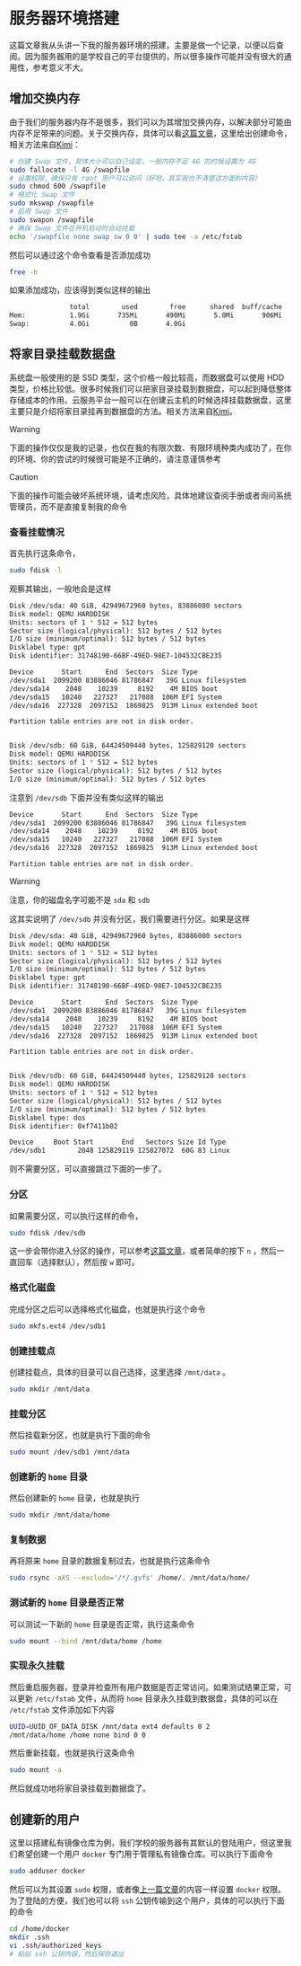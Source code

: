 # 服务器环境搭建

这篇文章我从头讲一下我的服务器环境的搭建，主要是做一个记录，以便以后查阅。因为服务器用的是学校自己的平台提供的，所以很多操作可能并没有很大的通用性，参考意义不大。

## 增加交换内存

由于我们的服务器内存不是很多，我们可以为其增加交换内存，以解决部分可能由内存不足带来的问题。关于交换内存，具体可以看[这篇文章](https://blog.csdn.net/whatday/article/details/108942838)，这里给出创建命令，相关方法来自[Kimi](https://kimi.moonshot.cn/)：

```bash
# 创建 Swap 文件，具体大小可以自己设定，一般内存不足 4G 的时候设置为 4G
sudo fallocate -l 4G /swapfile
# 设置权限，确保只有 root 用户可以访问（好吧，其实我也不清楚这方面的内容）
sudo chmod 600 /swapfile
# 格式化 Swap 文件
sudo mkswap /swapfile
# 启用 Swap 文件
sudo swapon /swapfile
# 确保 Swap 文件在开机启动时自动挂载
echo '/swapfile none swap sw 0 0' | sudo tee -a /etc/fstab
```

然后可以通过这个命令查看是否添加成功

```bash
free -h
```

如果添加成功，应该得到类似这样的输出

```bash
               total        used        free      shared  buff/cache   available
Mem:           1.9Gi       735Mi       490Mi       5.0Mi       906Mi       1.2Gi
Swap:          4.0Gi          0B       4.0Gi
```

## 将家目录挂载数据盘

系统盘一般使用的是 SSD 类型，这个价格一般比较高，而数据盘可以使用 HDD 类型，价格比较低。很多时候我们可以把家目录挂载到数据盘，可以起到降低整体存储成本的作用。云服务平台一般可以在创建云主机的时候选择挂载数据盘，这里主要只是介绍将家目录挂再到数据盘的方法。相关方法来自[Kimi](https://kimi.moonshot.cn/)。

> [!WARNING]
> 下面的操作仅仅是我的记录，也仅在我的有限次数、有限环境种类内成功了，在你的环境、你的尝试的时候很可能是不正确的，请注意谨慎参考

> [!CAUTION]
> 下面的操作可能会破坏系统环境，请考虑风险，具体地建议查阅手册或者询问系统管理员，而不是直接复制我的命令

### 查看挂载情况

首先执行这条命令，

```bash
sudo fdisk -l
```

观察其输出，一般地会是这样

```bash
Disk /dev/sda: 40 GiB, 42949672960 bytes, 83886080 sectors
Disk model: QEMU HARDDISK   
Units: sectors of 1 * 512 = 512 bytes
Sector size (logical/physical): 512 bytes / 512 bytes
I/O size (minimum/optimal): 512 bytes / 512 bytes
Disklabel type: gpt
Disk identifier: 31748190-66BF-49ED-98E7-104532CBE235

Device       Start      End  Sectors  Size Type
/dev/sda1  2099200 83886046 81786847   39G Linux filesystem
/dev/sda14    2048    10239     8192    4M BIOS boot
/dev/sda15   10240   227327   217088  106M EFI System
/dev/sda16  227328  2097152  1869825  913M Linux extended boot

Partition table entries are not in disk order.


Disk /dev/sdb: 60 GiB, 64424509440 bytes, 125829120 sectors
Disk model: QEMU HARDDISK   
Units: sectors of 1 * 512 = 512 bytes
Sector size (logical/physical): 512 bytes / 512 bytes
I/O size (minimum/optimal): 512 bytes / 512 bytes
```

注意到 `/dev/sdb` 下面并没有类似这样的输出

```bash
Device       Start      End  Sectors  Size Type
/dev/sda1  2099200 83886046 81786847   39G Linux filesystem
/dev/sda14    2048    10239     8192    4M BIOS boot
/dev/sda15   10240   227327   217088  106M EFI System
/dev/sda16  227328  2097152  1869825  913M Linux extended boot

Partition table entries are not in disk order.
```

> [!WARNING]
> 注意，你的磁盘名字可能不是 `sda` 和 `sdb`


这其实说明了 `/dev/sdb` 并没有分区，我们需要进行分区。如果是这样

```bash
Disk /dev/sda: 40 GiB, 42949672960 bytes, 83886080 sectors
Disk model: QEMU HARDDISK   
Units: sectors of 1 * 512 = 512 bytes
Sector size (logical/physical): 512 bytes / 512 bytes
I/O size (minimum/optimal): 512 bytes / 512 bytes
Disklabel type: gpt
Disk identifier: 31748190-66BF-49ED-98E7-104532CBE235

Device       Start      End  Sectors  Size Type
/dev/sda1  2099200 83886046 81786847   39G Linux filesystem
/dev/sda14    2048    10239     8192    4M BIOS boot
/dev/sda15   10240   227327   217088  106M EFI System
/dev/sda16  227328  2097152  1869825  913M Linux extended boot

Partition table entries are not in disk order.


Disk /dev/sdb: 60 GiB, 64424509440 bytes, 125829120 sectors
Disk model: QEMU HARDDISK   
Units: sectors of 1 * 512 = 512 bytes
Sector size (logical/physical): 512 bytes / 512 bytes
I/O size (minimum/optimal): 512 bytes / 512 bytes
Disklabel type: dos
Disk identifier: 0xf7411b02

Device     Boot Start       End   Sectors Size Id Type
/dev/sdb1        2048 125829119 125827072  60G 83 Linux
```

则不需要分区，可以直接跳过下面的一步了。

### 分区

如果需要分区，可以执行这样的命令，

```bash
sudo fdisk /dev/sdb
```

这一步会带你进入分区的操作，可以参考[这篇文章](https://blog.csdn.net/u012964600/article/details/134603643)，或者简单的按下 `n` ，然后一直回车（选择默认），然后按 `w` 即可。

### 格式化磁盘

完成分区之后可以选择格式化磁盘，也就是执行这个命令

```bash
sudo mkfs.ext4 /dev/sdb1
```

### 创建挂载点

创建挂载点，具体的目录可以自己选择，这里选择 `/mnt/data` 。

```bash
sudo mkdir /mnt/data
```

### 挂载分区

然后挂载新分区，也就是执行下面的命令

```bash
sudo mount /dev/sdb1 /mnt/data
```

### 创建新的 `home` 目录

然后创建新的 `home` 目录，也就是执行

```bash
sudo mkdir /mnt/data/home
```

### 复制数据

再将原来 `home` 目录的数据复制过去，也就是执行这条命令

```bash
sudo rsync -aXS --exclude='/*/.gvfs' /home/. /mnt/data/home/
```

### 测试新的 `home` 目录是否正常

可以测试一下新的 `home` 目录是否正常，执行这条命令

```bash
sudo mount --bind /mnt/data/home /home
```

### 实现永久挂载

然后重启服务器，登录并检查所有用户数据是否正常访问。如果测试结果正常，可以更新 `/etc/fstab` 文件，从而将 `home` 目录永久挂载到数据盘，具体的可以在 `/etc/fstab` 文件添加如下内容

```bash
UUID=UUID_OF_DATA_DISK /mnt/data ext4 defaults 0 2
/mnt/data/home /home none bind 0 0
```

然后重新挂载，也就是执行这条命令

```bash
sudo mount -a
```

然后就成功地将家目录挂载到数据盘了。

## 创建新的用户

这里以搭建私有镜像仓库为例，我们学校的服务器有其默认的登陆用户，但这里我们希望创建一个用户 `docker` 专门用于管理私有镜像仓库。可以执行下面命令

```bash
sudo adduser docker
```

然后可以为其设置 `sudo` 权限，或者像[上一篇文章](./docker-mindspore)的内容一样设置 `docker` 权限。为了登陆的方便，我们也可以将 `ssh` 公钥传输到这个用户，具体的可以执行下面的命令

```bash
cd /home/docker
mkdir .ssh
vi .ssh/authorized_keys
# 粘贴 ssh 公钥内容，然后保存退出
```